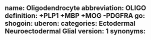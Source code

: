 name: Oligodendrocyte
abbreviation: OLIGO
definition: +PLP1 +MBP +MOG -PDGFRA
go:
shogoin: 
uberon:
categories: Ectodermal Neuroectodermal Glial
version: 1
synonyms:
---